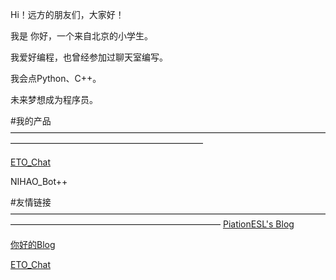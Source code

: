 Hi！远方的朋友们，大家好！

我是 你好，一个来自北京的小学生。

我爱好编程，也曾经参加过聊天室编写。

我会点Python、C++。

未来梦想成为程序员。

#我的产品
——————————————————————————————————————————————————————————

[ETO_Chat](chat.imnt.or.td)

NIHAO_Bot++

#友情链接
————————————————————————————————————————————————————————————
[PiationESL's Blog](imnt.or.td)

[你好的Blog](nihao.imnt.or.td)

[ETO_Chat](chat.imnt.or.td)

